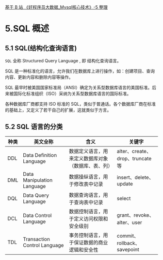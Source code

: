 [基于 B 站 《好程序员大数据_Mysql核心技术》-5 整理](https://www.bilibili.com/video/BV1ut4y1y7tt?p=5)

# 5.SQL 概述

## 5.1 SQL(结构化查询语言)

`SQL` 全称  Structured Query Language , 即 结构化查询语言。

SQL 是一种标准化的语言，允许我们在数据库上进行操作，如：创建项目、查询内容、更新内容和删除内容等操作。

SQL 最早时被美国国家标准局（ANSI）确定为关系型数据库语言的美国标准。后来被国际化标准组织（ISO）采纳为关系型数据库语言的国际标准。

各种数据库厂商都支持 ISO 标准的 SQL，类似于普通话。各个数据库厂商在标准的基础上，又定义了若干自己的扩展，这就类似于方言。

## 5.2 SQL 语言的分类

种类| 英文全称 | 含义 | 关键字
---|---|---|---
DDL | Data Definition Language | 数据定义语言，用来定义数据库对象（数据库、表、列） | alter、create、drop、truncate 等
DML | Data Manipulation Language| 数据操纵语言，用于修改表中记录 | insert、delete、update 
DQL | Data Query Language | 数据查询语言，用于查询表中记录 | select 
DCL | Data Control Language | 数据控制语言，用于定义访问权限和安全级别 | grant、revoke、alter、user 
TDL | Transaction Control Language | 事务控制语言，用于保证数据的商业逻辑和安全性 | commit、rollback、savepoint 